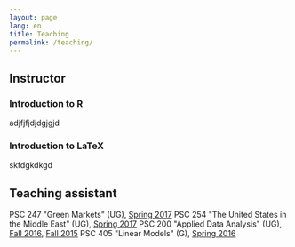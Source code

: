 ```yaml
---
layout: page
lang: en
title: Teaching
permalink: /teaching/
---
```


## Instructor

### Introduction to R

adjfjfjdjdgjgjd

### Introduction to LaTeX

skfdgkdkgd

## Teaching assistant

PSC 247 "Green Markets" (UG), [Spring 2017](assets/docs/PSC247.pdf)
PSC 254 "The United States in the Middle East" (UG), [Spring 2017](assets/docs/PSC254.pdf)
PSC 200 "Applied Data Analysis" (UG), [Fall 2016](assets/docs/PSC200_2016.pdf), [Fall 2015](assets/docs/PSC200_2015.pdf)
PSC 405 "Linear Models" (G), [Spring 2016](assets/docs/PSC405_2016.pdf)
